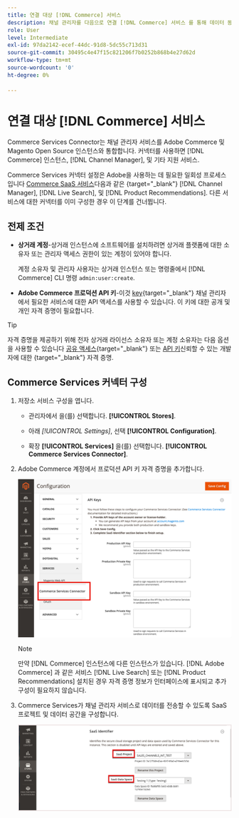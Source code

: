 ```yaml
---
title: 연결 대상 [!DNL Commerce] 서비스
description: 채널 관리자를 다음으로 연결 [!DNL Commerce] 서비스 를 통해 데이터 동기화 및 통신 가능 [!DNL Commerce] 인스턴스, 채널 관리자 및 기타 지원 서비스.
role: User
level: Intermediate
exl-id: 97da2142-ecef-44dc-91d8-5dc55c713d31
source-git-commit: 30495c4e47f15c821206f7b0252b868b4e27d62d
workflow-type: tm+mt
source-wordcount: '0'
ht-degree: 0%

---
```



# 연결 대상 [!DNL Commerce] 서비스

Commerce Services Connector는 채널 관리자 서비스를 Adobe Commerce 및 Magento Open Source 인스턴스와 통합합니다. 커넥터를 사용하면 [!DNL Commerce] 인스턴스, [!DNL Channel Manager], 및 기타 지원 서비스.

Commerce Services 커넥터 설정은 Adobe을 사용하는 데 필요한 일회성 프로세스입니다 [Commerce SaaS 서비스](https://experienceleague.adobe.com/docs/commerce-merchant-services/user-guides/home.html)다음과 같은 {target=&quot;_blank&quot;} [!DNL Channel Manager], [!DNL Live Search], 및 [!DNL Product Recommendations]. 다른 서비스에 대한 커넥터를 이미 구성한 경우 이 단계를 건너뜁니다.

## 전제 조건

- **상거래 계정**-상거래 인스턴스에 소프트웨어를 설치하려면 상거래 플랫폼에 대한 소유자 또는 관리자 액세스 권한이 있는 계정이 있어야 합니다.

   계정 소유자 및 관리자 사용자는 상거래 인스턴스 또는 명령줄에서 [!DNL Commerce] CLI 명령 `admin:user:create`.

- **Adobe Commerce 프로덕션 API 키**-이것 [key](https://docs.magento.com/user-guide/system/saas.html#apikey){target=&quot;_blank&quot;} 채널 관리자에서 필요한 서비스에 대한 API 액세스를 사용할 수 있습니다. 이 키에 대한 공개 및 개인 자격 증명이 필요합니다.

>[!TIP]
>
>자격 증명을 제공하기 위해 전자 상거래 라이선스 소유자 또는 계정 소유자는 다음 옵션을 사용할 수 있습니다 [공유 액세스](https://docs.magento.com/user-guide/magento/magento-account-share.html){target=&quot;_blank&quot;} 또는 [API 키](https://docs.magento.com/user-guide/system/saas.html#apikey)신뢰할 수 있는 개발자에 대한 {target=&quot;_blank&quot;} 자격 증명.

## Commerce Services 커넥터 구성

1. 저장소 서비스 구성을 엽니다.

   - 관리자에서 을(를) 선택합니다. **[!UICONTROL Stores]**.

   - 아래 *[!UICONTROL Settings]*, 선택 **[!UICONTROL Configuration]**.

   - 확장 **[!UICONTROL Services]** 을(를) 선택합니다. **[!UICONTROL Commerce Services Connector]**.

1. Adobe Commerce 계정에서 프로덕션 API 키 자격 증명을 추가합니다.

   ![[!DNL Commerce Service Connector] 의 서비스 [!DNL Admin] 보기](assets/commerce-services-connector-admin-service-view.png)


   >[!NOTE]
   >
   > 만약 [!DNL Commerce] 인스턴스에 다른 인스턴스가 있습니다. [!DNL Adobe Commerce] 과 같은 서비스 [!DNL Live Search] 또는 [!DNL Product Recommendations] 설치된 경우 자격 증명 정보가 인터페이스에 표시되고 추가 구성이 필요하지 않습니다.

1. Commerce Services가 채널 관리자 서비스로 데이터를 전송할 수 있도록 SaaS 프로젝트 및 데이터 공간을 구성합니다.

   ![[!DNL Commerce Service Connector] 에서 SaaS 식별자 구성 [!DNL Admin] 보기](assets/commerce-services-connector-saas-config.png)

